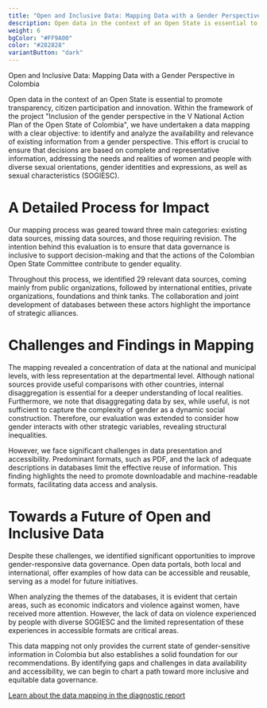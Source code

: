 ```yaml
---
title: "Open and Inclusive Data: Mapping Data with a Gender Perspective in Colombia"
description: Open data in the context of an Open State is essential to promote transparency, citizen participation and innovation.
weight: 6
bgColor: "#FF9A00"
color: "#282828"
variantButton: "dark"
---
```


Open and Inclusive Data: Mapping Data with a Gender Perspective in Colombia

Open data in the context of an Open State is essential to promote transparency, citizen participation and innovation. Within the framework of the project "Inclusion of the gender perspective in the V National Action Plan of the Open State of Colombia", we have undertaken a data mapping with a clear objective: to identify and analyze the availability and relevance of existing information from a gender perspective. This effort is crucial to ensure that decisions are based on complete and representative information, addressing the needs and realities of women and people with diverse sexual orientations, gender identities and expressions, as well as sexual characteristics (SOGIESC).

# A Detailed Process for Impact

Our mapping process was geared toward three main categories: existing data sources, missing data sources, and those requiring revision. The intention behind this evaluation is to ensure that data governance is inclusive to support decision-making and that the actions of the Colombian Open State Committee contribute to gender equality.

Throughout this process, we identified 29 relevant data sources, coming mainly from public organizations, followed by international entities, private organizations, foundations and think tanks. The collaboration and joint development of databases between these actors highlight the importance of strategic alliances.

# Challenges and Findings in Mapping

The mapping revealed a concentration of data at the national and municipal levels, with less representation at the departmental level. Although national sources provide useful comparisons with other countries, internal disaggregation is essential for a deeper understanding of local realities. Furthermore, we note that disaggregating data by sex, while useful, is not sufficient to capture the complexity of gender as a dynamic social construction. Therefore, our evaluation was extended to consider how gender interacts with other strategic variables, revealing structural inequalities.

However, we face significant challenges in data presentation and accessibility. Predominant formats, such as PDF, and the lack of adequate descriptions in databases limit the effective reuse of information. This finding highlights the need to promote downloadable and machine-readable formats, facilitating data access and analysis.

# Towards a Future of Open and Inclusive Data

Despite these challenges, we identified significant opportunities to improve gender-responsive data governance. Open data portals, both local and international, offer examples of how data can be accessible and reusable, serving as a model for future initiatives.

When analyzing the themes of the databases, it is evident that certain areas, such as economic indicators and violence against women, have received more attention. However, the lack of data on violence experienced by people with diverse SOGIESC and the limited representation of these experiences in accessible formats are critical areas.

This data mapping not only provides the current state of gender-sensitive information in Colombia but also establishes a solid foundation for our recommendations. By identifying gaps and challenges in data availability and accessibility, we can begin to chart a path toward more inclusive and equitable data governance.

[Learn about the data mapping in the diagnostic report](https://drive.google.com/file/d/1WhBE5aW-2EaJXC3B0ndjfmLVJgZJwkCv/view?usp=sharing)
